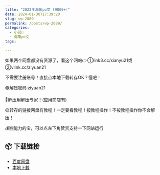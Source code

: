 ```yaml
---
title: "2022年海废po文 [9000+]"
date: 2024-01-30T17:39:20
slug: wp-2089
permalink: /posts/wp-2089/
categories:
  - 小说📖
  - 海废po文
tags:

---
```


如果两个网盘都没有资源了，看这个网站👉①link3.cc/xianyu21或②vlink.cc/ziyuan21

不需要注册账号！直接点本地下载转存OK？懂吧！

🟢解压密码:ziyuan21

🔵解压用解压专家！(应用商店有)

🟡转存的链接网盘有教程！一定要看教程！按教程操作！不按教程操作你不会解压！

💰🈶能力的宝，可以点左下角赞赏支持一下网站运行

## 📦 下载链接
- [百度网盘](https://blziyuan21.com/pay-download/2089?key=d202beb333&down_id=0)
- [本地下载](https://blziyuan21.com/pay-download/2089?key=d202beb333&down_id=1)

